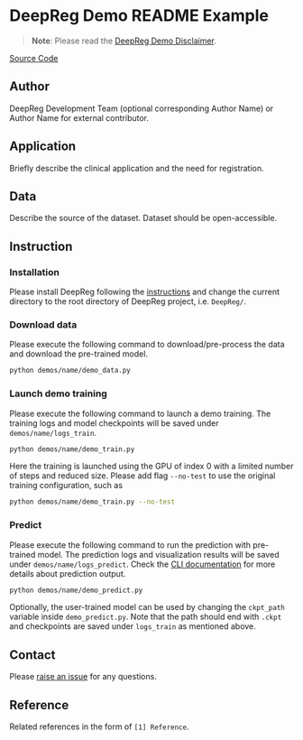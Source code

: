 # DeepReg Demo README Example

> **Note**: Please read the
> [DeepReg Demo Disclaimer](introduction.html#demo-disclaimer).

[Source Code](https://github.com/DeepRegNet/DeepReg/tree/main/demos/)

## Author

DeepReg Development Team (optional corresponding Author Name) or Author Name for
external contributor.

## Application

Briefly describe the clinical application and the need for registration.

## Data

Describe the source of the dataset. Dataset should be open-accessible.

## Instruction

### Installation

Please install DeepReg following the [instructions](../getting_started/install.html) and
change the current directory to the root directory of DeepReg project, i.e. `DeepReg/`.

### Download data

Please execute the following command to download/pre-process the data and download the
pre-trained model.

```bash
python demos/name/demo_data.py
```

### Launch demo training

Please execute the following command to launch a demo training. The training logs and
model checkpoints will be saved under `demos/name/logs_train`.

```bash
python demos/name/demo_train.py
```

Here the training is launched using the GPU of index 0 with a limited number of steps
and reduced size. Please add flag `--no-test` to use the original training
configuration, such as

```bash
python demos/name/demo_train.py --no-test
```

### Predict

Please execute the following command to run the prediction with pre-trained model. The
prediction logs and visualization results will be saved under `demos/name/logs_predict`.
Check the [CLI documentation](../docs/cli.html) for more details about prediction
output.

```bash
python demos/name/demo_predict.py
```

Optionally, the user-trained model can be used by changing the `ckpt_path` variable
inside `demo_predict.py`. Note that the path should end with `.ckpt` and checkpoints are
saved under `logs_train` as mentioned above.

## Contact

Please [raise an issue](https://github.com/DeepRegNet/DeepReg/issues/new/choose) for any
questions.

## Reference

Related references in the form of `[1] Reference`.
